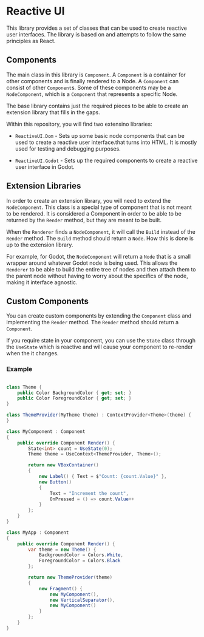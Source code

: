 # Reactive UI

This library provides a set of classes that can be used to create
reactive user interfaces. The library is based on and attempts to follow
the same principles as React.

## Components

The main class in this library is `Component`. A `Component` is a
container for other components and is finally rendered to a Node.
A `Component` can consist of other `Component`s. Some of these
components may be a `NodeComponent`, which is a `Component` that
represents a specific Node.

The base library contains just the required pieces to be able to create
an extension library that fills in the gaps.

Within this repository, you will find two extensino libraries:

-   `ReactiveUI.Dom` - Sets up some basic node components that can be used to
    create a reactive user interface.that turns into HTML. It is mostly used for
    testing and debugging purposes.

-   `ReactiveUI.Godot` - Sets up the required components to create a
    reactive user interface in Godot.

## Extension Libraries

In order to create an extension library, you will need to extend the
`NodeComponent`. This class is a special type of component that is not
meant to be rendered. It is considered a Component in order to be able
to be returned by the `Render` method, but they are meant to be built.

When the `Renderer` finds a `NodeComponent`, it will call the `Build` instead
of the `Render` method. The `Build` method should return a `Node`. How this is
done is up to the extension library.

For example, for Godot, the `NodeComponent` will return a `Node` that is
a small wrapper around whatever Godot node is being used. This allows
the `Renderer` to be able to build the entire tree of nodes and then
attach them to the parent node without having to worry about the
specifics of the node, making it interface agnostic.

## Custom Components

You can create custom components by extending the `Component` class and
implementing the `Render` method. The `Render` method should return a
`Component`.

If you require state in your component, you can use the `State` class
through the `UseState` which is reactive and will cause your component
to re-render when the it changes.

### Example

```csharp

class Theme {
	public Color BackgroundColor { get; set; }
	public Color ForegroundColor { get; set; }
}

class ThemeProvider(MyTheme theme) : ContextProvider<Theme>(theme) {
}

class MyComponent : Component
{
	public override Component Render() {
		State<int> count = UseState(0);
		Theme theme = UseContext<ThemeProvider, Theme>();

		return new VBoxContainer()
		{
			new Label() { Text = $"Count: {count.Value}" },
			new Button()
			{
				Text = "Increment the count",
				OnPressed = () => count.Value++
			}
		};
	}
}

class MyApp : Component
{
	public override Component Render() {
		var theme = new Theme() {
			BackgroundColor = Colors.White,
			ForegroundColor = Colors.Black
		};

		return new ThemeProvider(theme)
		{
			new Fragment() {
				new MyComponent(),
				new VerticalSeparator(),
				new MyComponent()
			}
		};
	}
}
```
